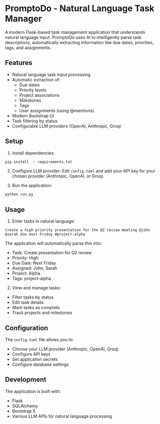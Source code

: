 # PromptoDo - Natural Language Task Manager

A modern Flask-based task management application that understands natural language input. PromptoDo uses AI to intelligently parse task descriptions, automatically extracting information like due dates, priorities, tags, and assignments.

## Features

- Natural language task input processing
- Automatic extraction of:
  - Due dates
  - Priority levels
  - Project associations
  - Milestones
  - Tags
  - User assignments (using @mentions)
- Modern Bootstrap UI
- Task filtering by status
- Configurable LLM providers (OpenAI, Anthropic, Groq)

## Setup

1. Install dependencies:
```bash
pip install -r requirements.txt
```

2. Configure LLM provider:
Edit `config.toml` and add your API key for your chosen provider (Anthropic, OpenAI, or Groq).

3. Run the application:
```bash
python run.py
```

## Usage

1. Enter tasks in natural language:
```
Create a high priority presentation for the Q2 review meeting @john @sarah due next Friday #project-alpha
```

The application will automatically parse this into:
- Task: Create presentation for Q2 review
- Priority: High
- Due Date: Next Friday
- Assigned: John, Sarah
- Project: Alpha
- Tags: project-alpha

2. View and manage tasks:
- Filter tasks by status
- Edit task details
- Mark tasks as complete
- Track projects and milestones

## Configuration

The `config.toml` file allows you to:
- Choose your LLM provider (Anthropic, OpenAI, Groq)
- Configure API keys
- Set application secrets
- Configure database settings

## Development

The application is built with:
- Flask
- SQLAlchemy
- Bootstrap 5
- Various LLM APIs for natural language processing
